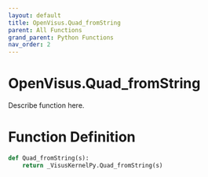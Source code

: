 ```yaml
---
layout: default
title: OpenVisus.Quad_fromString
parent: All Functions
grand_parent: Python Functions
nav_order: 2
---
```


# OpenVisus.Quad_fromString

Describe function here.

# Function Definition

```python
def Quad_fromString(s):
    return _VisusKernelPy.Quad_fromString(s)
```